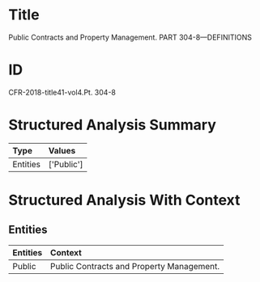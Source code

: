 # Title

 Public Contracts and Property Management. PART 304-8—DEFINITIONS


# ID

 CFR-2018-title41-vol4.Pt. 304-8


# Structured Analysis Summary

| Type     | Values     |
|:---------|:-----------|
| Entities | ['Public'] |


# Structured Analysis With Context

 


## Entities

| Entities   | Context                                    |
|:-----------|:-------------------------------------------|
| Public     | Public  Contracts and Property Management. |


